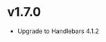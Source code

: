 <!--
This file contains the in progress release notes during the cycle.
It should not be considered the final announcement for any release at any time.
-->


# v1.7.0

* Upgrade to Handlebars 4.1.2 
